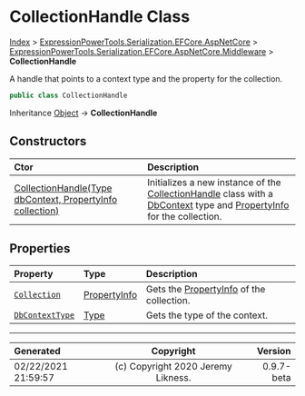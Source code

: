 ﻿# CollectionHandle Class

[Index](../index.md) > [ExpressionPowerTools.Serialization.EFCore.AspNetCore](ExpressionPowerTools.Serialization.EFCore.AspNetCore.a.md) > [ExpressionPowerTools.Serialization.EFCore.AspNetCore.Middleware](ExpressionPowerTools.Serialization.EFCore.AspNetCore.Middleware.n.md) > **CollectionHandle**

A handle that points to a context type and the property for the collection.

```csharp
public class CollectionHandle
```

Inheritance [Object](https://docs.microsoft.com/dotnet/api/system.object) → **CollectionHandle**

## Constructors

| Ctor | Description |
| :-- | :-- |
| [CollectionHandle(Type dbContext, PropertyInfo collection)](ExpressionPowerTools.Serialization.EFCore.AspNetCore.Middleware.CollectionHandle.ctor.md#collectionhandletype-dbcontext-propertyinfo-collection) | Initializes a new instance of the [CollectionHandle](ExpressionPowerTools.Serialization.EFCore.AspNetCore.Middleware.CollectionHandle.cs.md) class with            a [DbContext](https://docs.microsoft.com/dotnet/api/microsoft.entityframeworkcore.dbcontext) type and [PropertyInfo](https://docs.microsoft.com/dotnet/api/system.reflection.propertyinfo) for the collection. |
## Properties

| Property | Type | Description |
| :-- | :-- | :-- |
| [`Collection`](ExpressionPowerTools.Serialization.EFCore.AspNetCore.Middleware.CollectionHandle.Collection.prop.md) | [PropertyInfo](https://docs.microsoft.com/dotnet/api/system.reflection.propertyinfo) | Gets the [PropertyInfo](https://docs.microsoft.com/dotnet/api/system.reflection.propertyinfo) of the collection. |
| [`DbContextType`](ExpressionPowerTools.Serialization.EFCore.AspNetCore.Middleware.CollectionHandle.DbContextType.prop.md) | [Type](https://docs.microsoft.com/dotnet/api/system.type) | Gets the type of the context. |


---

| Generated | Copyright | Version |
| :-- | :-: | --: |
| 02/22/2021 21:59:57 | (c) Copyright 2020 Jeremy Likness. | 0.9.7-beta |
